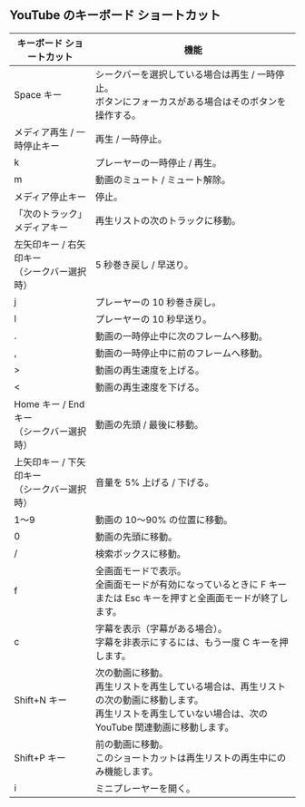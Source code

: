 
## YouTube のキーボード ショートカット

| キーボード ショートカット | 機能 |
|-------------------------|------|
| Space キー | シークバーを選択している場合は再生 / 一時停止。<br> ボタンにフォーカスがある場合はそのボタンを操作する。 |
| メディア再生 / 一時停止キー | 再生 / 一時停止。 |
| k | プレーヤーの一時停止 / 再生。 |
| m | 動画のミュート / ミュート解除。 |
| メディア停止キー | 停止。 |
| 「次のトラック」メディアキー | 再生リストの次のトラックに移動。 |
| 左矢印キー / 右矢印キー<br> （シークバー選択時） | 5 秒巻き戻し / 早送り。 |
| j | プレーヤーの 10 秒巻き戻し。 |
| l | プレーヤーの 10 秒早送り。 |
| . | 動画の一時停止中に次のフレームへ移動。 |
| , | 動画の一時停止中に前のフレームへ移動。 |
| > | 動画の再生速度を上げる。 |
| < | 動画の再生速度を下げる。 |
| Home キー / End キー<br> （シークバー選択時） | 動画の先頭 / 最後に移動。 |
| 上矢印キー / 下矢印キー<br> （シークバー選択時） | 音量を 5% 上げる / 下げる。 |
| 1～9 | 動画の 10～90% の位置に移動。 |
| 0 | 動画の先頭に移動。 |
| / | 検索ボックスに移動。 |
| f | 全画面モードで表示。<br> 全画面モードが有効になっているときに F キーまたは Esc キーを押すと全画面モードが終了します。 |
| c | 字幕を表示（字幕がある場合）。<br> 字幕を非表示にするには、もう一度 C キーを押します。 |
| Shift+N キー | 次の動画に移動。<br> 再生リストを再生している場合は、再生リストの次の動画に移動します。<br> 再生リストを再生していない場合は、次の YouTube 関連動画に移動します。 |
| Shift+P キー | 前の動画に移動。<br> このショートカットは再生リストの再生中にのみ機能します。 |
| i | ミニプレーヤーを開く。 |
